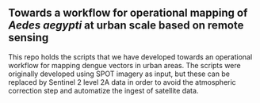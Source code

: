 ## Towards a workflow for operational mapping of *Aedes aegypti* at urban scale based on remote sensing

This repo holds the scripts that we have developed towards an operational workflow for mapping dengue vectors in urban areas. The scripts were originally developed using SPOT imagery as input, but these can be replaced by Sentinel 2 level 2A data in order to avoid the atmospheric correction step and automatize the ingest of satellite data. 
